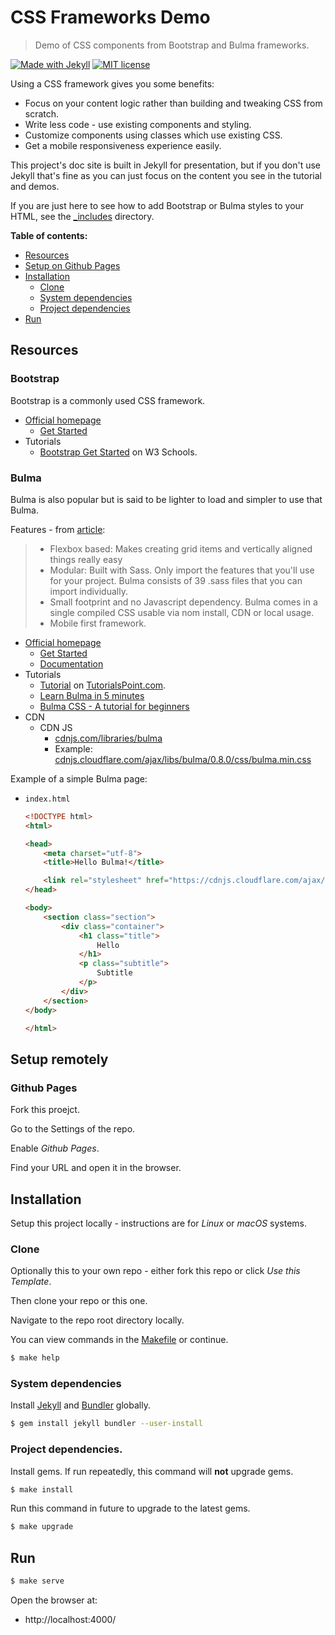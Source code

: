# CSS Frameworks Demo
> Demo of CSS components from Bootstrap and Bulma frameworks.

[![Made with Jekyll](https://img.shields.io/badge/Made%20with-Jekyll-blue.svg)](https://jekyllrb.com)
[![MIT license](https://img.shields.io/badge/License-MIT-blue.svg)](https://github.com/MichaelCurrin/css-frameworks-demo/blob/master/LICENSE)

Using a CSS framework gives you some benefits:

- Focus on your content logic rather than building and tweaking CSS from scratch.
- Write less code - use existing components and styling.
- Customize components using classes which use existing CSS.
- Get a mobile responsiveness experience easily.

This project's doc site is built in Jekyll for presentation, but if you don't use Jekyll that's fine as you can just focus on the content you see in the tutorial and demos.

If you are just here to see how to add Bootstrap or Bulma styles to your HTML, see the [\_includes](/_includes/) directory.

**Table of contents:**

- [Resources](#resources)
- [Setup on Github Pages](#setup-on-github-pages)
- [Installation](#installation)
    - [Clone](#clone)
    - [System dependencies](#system-dependencies)
    - [Project dependencies](#project-dependencies)
- [Run](#run)

## Resources

### Bootstrap

Bootstrap is a commonly used CSS framework.

- [Official homepage](https://getbootstrap.com)
    - [Get Started](https://getbootstrap.com/docs/4.4/getting-started/introduction/)
- Tutorials
    - [Bootstrap Get Started](https://www.w3schools.com/bootstrap4/bootstrap_get_started.asp) on W3 Schools.

### Bulma

Bulma is also popular but is said to be lighter to load and simpler to use that Bulma.

Features - from [article](https://dev.to/sm0ke/bulma-css-a-tutorial-for-beginners-af2):

> - Flexbox based: Makes creating grid items and vertically aligned things really easy
> - Modular: Built with Sass. Only import the features that you'll use for your project. Bulma consists of 39 .sass files that you can import individually.
> - Small footprint and no Javascript dependency. Bulma comes in a single compiled CSS usable via nom install, CDN or local usage.
> - Mobile first framework.


- [Official homepage](https://bulma.io)
    - [Get Started](https://bulma.io/documentation/overview/start/)
    - [Documentation](https://bulma.io/documentation/)
- Tutorials
    - [Tutorial](https://www.tutorialspoint.com/bulma/index.htm) on [TutorialsPoint.com](https://www.tutorialspoint.com).
    - [Learn Bulma in 5 minutes](https://www.freecodecamp.org/news/learn-bulma-in-5-minutes-ec5188c53e83/)
    - [Bulma CSS - A tutorial for beginners](https://dev.to/sm0ke/bulma-css-a-tutorial-for-beginners-af2)
- CDN
    - CDN JS
        - [cdnjs.com/libraries/bulma](https://cdnjs.com/libraries/bulma)
        - Example: [cdnjs.cloudflare.com/ajax/libs/bulma/0.8.0/css/bulma.min.css](https://cdnjs.cloudflare.com/ajax/libs/bulma/0.8.0/css/bulma.min.css)

Example of a simple Bulma page:

- `index.html`
    ```html
    <!DOCTYPE html>
    <html>

    <head>
        <meta charset="utf-8">
        <title>Hello Bulma!</title>

        <link rel="stylesheet" href="https://cdnjs.cloudflare.com/ajax/libs/bulma/0.7.5/css/bulma.css">
    </head>

    <body>
        <section class="section">
            <div class="container">
                <h1 class="title">
                    Hello
                </h1>
                <p class="subtitle">
                    Subtitle
                </p>
            </div>
        </section>
    </body>

    </html>
    ```


## Setup remotely

### Github Pages

Fork this proejct.

Go to the Settings of the repo.

Enable _Github Pages_.

Find your URL and open it in the browser.


## Installation

Setup this project locally - instructions are for _Linux_ or _macOS_ systems.

### Clone

Optionally this to your own repo - either fork this repo or click _Use this Template_.

Then clone your repo or this one.

Navigate to the repo root directory locally.

You can view commands in the [Makefile](/Makefile) or continue.

```bash
$ make help
```

### System dependencies

Install [Jekyll](https://jekyllrb.com/) and [Bundler](https://bundler.io/) globally.

```bash
$ gem install jekyll bundler --user-install
```

### Project dependencies.

Install gems. If run repeatedly, this command will **not** upgrade gems.

```bash
$ make install
```

Run this command in future to upgrade to the latest gems.

```bash
$ make upgrade
```


## Run

```bash
$ make serve
```

Open the browser at:

- http://localhost:4000/
